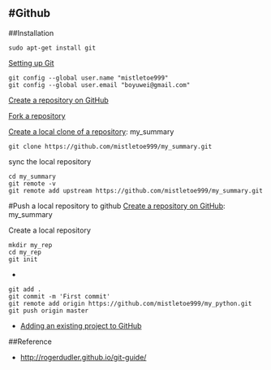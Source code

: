 #Github
--------------------------

##Installation
```
sudo apt-get install git
```
[Setting up Git](https://help.github.com/articles/set-up-git/#platform-linux)
```
git config --global user.name "mistletoe999"
git config --global user.email "boyuwei@gmail.com"
```




 [Create a repository on GitHub](https://help.github.com/articles/create-a-repo/)
 
 [Fork a repository](https://help.github.com/articles/fork-a-repo/)
 
 

 [Create a local clone of a repository](https://help.github.com/articles/fork-a-repo/): my_summary
 

 
 
 ```
git clone https://github.com/mistletoe999/my_summary.git
```
 sync the local repository
 
 ```
 cd my_summary
 git remote -v
 git remote add upstream https://github.com/mistletoe999/my_summary.git
 
 ```
 
 
 #Push a local repository to github 
  [Create a repository on GitHub](https://help.github.com/articles/create-a-repo/): my_summary
 
 Create a local repository 

```
mkdir my_rep
cd my_rep
git init
```

- 
```
git add .
git commit -m 'First commit'
git remote add origin https://github.com/mistletoe999/my_python.git
git push origin master
```
- [Adding an existing project to GitHub](https://help.github.com/articles/adding-an-existing-project-to-github-using-the-command-line/)






##Reference

* http://rogerdudler.github.io/git-guide/
